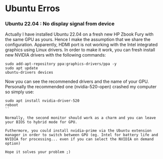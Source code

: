 # Ubuntu Erros

### Ubuntu 22.04 : No display signal from device

Actually I have installed Ubuntu 22.04 on a fresh new HP Zbook Fury with the same GPU as yours. Hence I make the assumption that we share the configuration. Apparently, HDMI port is not working with the Intel integrated graphics using Linux drivers. In order to make it work, you can fresh install new NVIDIA drivers with the following commands:

```
sudo add-apt-repository ppa:graphics-drivers/ppa -y
sudo apt update
ubuntu-drivers devices
```

Now you can see the recommended drivers and the name of your GPU. Personally the recommended one (nvidia-520-open) crashed my computer so simply use:

```
sudo apt install nvidia-driver-520
reboot
``

Normally, the second monitor should work as a charm and you can leave your BIOS to hybrid mode for GPU.

Futhermore, you could install nvidia-prime via the Ubuntu extension manager in order to switch between GPU (eg. Intel for battery life and NVIDIA for processing... even if you can select the NVIDIA on demand option)

Hope it solves your problem ;)
